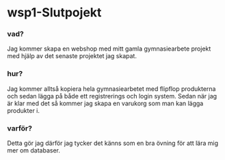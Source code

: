 # wsp1-Slutpojekt

### vad?
Jag kommer skapa en  webshop med mitt gamla gymnasiearbete projekt med hjälp av det senaste projektet jag skapat.

### hur?
Jag kommer alltså kopiera hela gymnasiearbetet med flipflop produkterna och sedan lägga på både ett registrerings och login system. Sedan när jag är klar med det så kommer jag skapa en varukorg som man kan lägga produkter i.

### varför?
Detta gör jag därför jag tycker det känns som en bra övning för att lära mig mer om databaser.